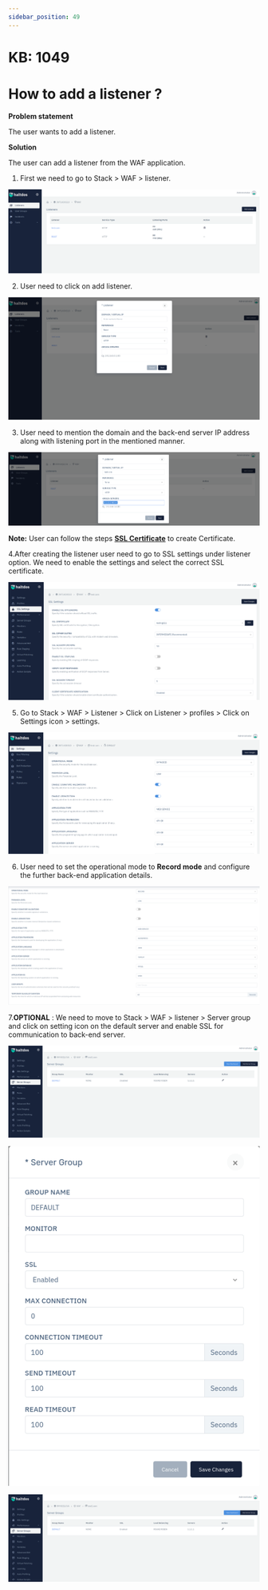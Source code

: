 ```yaml
---
sidebar_position: 49
---
```


# KB: 1049

# How to add a listener ?

**Problem statement**

The user wants to add a listener.

**Solution**

The user can add a listener from the WAF application.

1. First we need to go to Stack > WAF > listener.

![kb-1049](/img/waf/tutorials/professionalconsole.png)

2. User need to click on add listener.

![kb-1049](/img/waf/tutorials/proflistener.png)

3. User need to mention the domain and the back-end server IP address along with listening port in the mentioned manner.

![kb-1049](/img/waf/tutorials/proflis.png)

**Note:** User can follow the steps [**SSL Certificate**](kb-1028.md) to create Certificate.

4.After creating the listener user need to go to SSL settings under listener option. We need to enable the settings and select the correct SSL certificate.

![kb-1049](/img/waf/tutorials/ssl.png)

5. Go to Stack > WAF > Listener > Click on Listener > profiles > Click on Settings icon > settings.

![kb-1049](/img/waf/tutorials/lisset.png)

6. User need to set the operational mode to **Record mode** and configure the further back-end application details.

![kb-1049](/img/waf/tutorials/ssl1.png)

7.**OPTIONAL** : We need to move to Stack > WAF > listener > Server group and click on setting icon on the default server and enable SSL for communication to back-end server.

![kb-1049](/img/waf/tutorials/op.png)

![kb-1049](/img/waf/tutorials/opp.png)

![kb-1049](/img/waf/tutorials/oppp.png)




